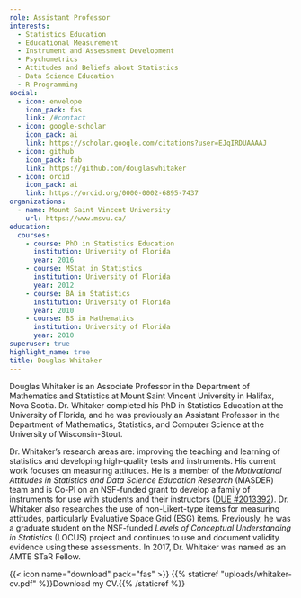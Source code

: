 ```yaml
---
role: Assistant Professor
interests:
  - Statistics Education
  - Educational Measurement
  - Instrument and Assessment Development
  - Psychometrics
  - Attitudes and Beliefs about Statistics
  - Data Science Education
  - R Programming
social:
  - icon: envelope
    icon_pack: fas
    link: /#contact
  - icon: google-scholar
    icon_pack: ai
    link: https://scholar.google.com/citations?user=EJqIRDUAAAAJ
  - icon: github
    icon_pack: fab
    link: https://github.com/douglaswhitaker
  - icon: orcid
    icon_pack: ai
    link: https://orcid.org/0000-0002-6895-7437
organizations:
  - name: Mount Saint Vincent University
    url: https://www.msvu.ca/
education:
  courses:
    - course: PhD in Statistics Education
      institution: University of Florida
      year: 2016
    - course: MStat in Statistics
      institution: University of Florida
      year: 2012
    - course: BA in Statistics
      institution: University of Florida
      year: 2010
    - course: BS in Mathematics
      institution: University of Florida
      year: 2010
superuser: true
highlight_name: true
title: Douglas Whitaker
---
```

Douglas Whitaker is an Associate Professor in the Department of Mathematics and Statistics at Mount Saint Vincent University in Halifax, Nova Scotia. Dr. Whitaker completed his PhD in Statistics Education at the University of Florida, and he was previously an Assistant Professor in the Department of Mathematics, Statistics, and Computer Science at the University of Wisconsin-Stout.

Dr. Whitaker’s research areas are: improving the teaching and learning of statistics and developing high-quality tests and instruments. His current work focuses on measuring attitudes. He is a member of the *Motivational Attitudes in Statistics and Data Science Education Research* (MASDER) team and is Co-PI on an NSF-funded grant to develop a family of instruments for use with students and their instructors ([DUE #2013392](https://www.nsf.gov/awardsearch/showAward?AWD_ID=2013392&HistoricalAwards=false)). Dr. Whitaker also researches the use of non-Likert-type items for measuring attitudes, particularly Evaluative Space Grid (ESG) items. Previously, he was a graduate student on the NSF-funded *Levels of Conceptual Understanding in Statistics* (LOCUS) project and continues to use and document validity evidence using these assessments. In 2017, Dr. Whitaker was named as an AMTE STaR Fellow. 

{{< icon name="download" pack="fas" >}} {{% staticref "uploads/whitaker-cv.pdf" %}}Download my CV.{{% /staticref %}}